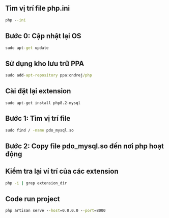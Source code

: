 ## Tìm vị trí file php.ini
```cmd
php --ini
```

## Bước 0: Cập nhật lại OS
```cmd
sudo apt-get update
```

## Sử dụng kho lưu trữ PPA
```cmd
sudo add-apt-repository ppa:ondrej/php
```

## Cài đặt lại extension
```
sudo apt-get install php8.2-mysql
```

## Bước 1: Tìm vị trí file
```cmd
sudo find / -name pdo_mysql.so
```
## Bước 2: Copy file pdo_mysql.so đến nơi php hoạt động

## Kiểm tra lại ví trí của các extension
```cmd
php -i | grep extension_dir
```


## Code run project
```cmd
php artisan serve --host=0.0.0.0 --port=8000
```